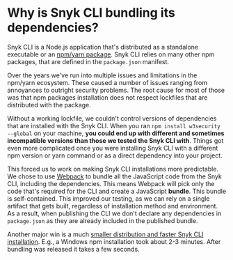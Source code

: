 # Why is Snyk CLI bundling its dependencies?

Snyk CLI is a Node.js application that's distributed as a standalone executable or an [npm/yarn package](https://www.npmjs.com/package/w3security). Snyk CLI relies on many other npm packages, that are defined in the `package.json` manifest.

Over the years we've run into multiple issues and limitations in the npm/yarn ecosystem. These caused a number of issues ranging from annoyances to outright security problems. The root cause for most of those was that npm packages installation does not respect lockfiles that are distributed with the package.

Without a working lockfile, we couldn't control versions of dependencies that are installed with the Snyk CLI. When you ran `npm install w3security --global` on your machine, **you could end up with different and sometimes incompatible versions than those we tested the Snyk CLI with**. Things got even more complicated once you were installing Snyk CLI with a different npm version or yarn command or as a direct dependency into your project.

This forced us to work on making Snyk CLI installations more predictable. We chose to use [Webpack](https://webpack.js.org) to bundle all the JavaScript code from the Snyk CLI, including the dependencies. This means Webpack will pick only the code that's required for the CLI and create a JavaScript **bundle**. This bundle is self-contained. This improved our testing, as we can rely on a single artifact that gets built, regardless of installation method and environment. As a result, when publishing the CLI we don't declare any dependencies in `package.json` as they are already included in the published bundle.

Another major win is a much [smaller distribution and faster Snyk CLI installation](https://updates.w3security.io/smaller-and-faster-cli!-206415). E.g., a Windows npm installation took about 2-3 minutes. After bundling was released it takes a few seconds.
